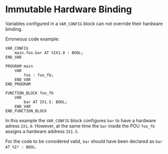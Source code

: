# Immutable Hardware Binding

Variables configured in a `VAR_CONFIG` block can not override their hardware binding.

Erroneous code example:
```iecst
VAR_CONFIG
    main.foo.bar AT %IX1.0 : BOOL;
END_VAR

PROGRAM main
    VAR
        foo : foo_fb;
    END_VAR
END_PROGRAM

FUNCTION_BLOCK foo_fb
    VAR
        bar AT IX1.5: BOOL;
    END_VAR
END_FUNCTION_BLOCK
```

In this example the `VAR_CONFIG` block configures `bar` to have a hardware adress `IX1.0`.
However, at the same time the `bar` inside the POU `foo_fb` assigns a hardware address `IX1.5`.

For the code to be considered valid, `bar` should have been declared as `bar AT %I* : BOOL`.